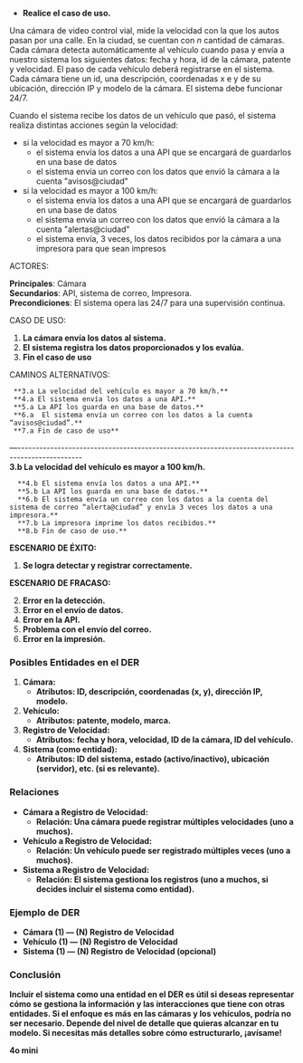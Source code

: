 * **Realice el caso de uso.**

Una cámara de video control vial, mide la velocidad con la que los autos pasan por una calle. En la ciudad, se cuentan con *n* cantidad de cámaras. Cada cámara detecta automáticamente al vehículo cuando pasa y envía a nuestro sistema los siguientes datos: fecha y hora, id de la cámara, patente y velocidad. El paso de cada vehículo deberá registrarse en el sistema. Cada cámara tiene un id, una descripción, coordenadas x e y de su ubicación, dirección IP y modelo de la cámara. El sistema debe funcionar 24/7.

Cuando el sistema recibe los datos de un vehículo que pasó, el sistema realiza distintas acciones según la velocidad:

* si la velocidad es mayor a 70 km/h:  
  * el sistema envía los datos a una API que se encargará de guardarlos en una base de datos  
  * el sistema envía un correo con los datos que envió la cámara a la cuenta "avisos@ciudad"  
* si la velocidad es mayor a 100 km/h:  
  * el sistema envía los datos a una API que se encargará de guardarlos en una base de datos  
  * el sistema envía un correo con los datos que envió la cámara a la cuenta "alertas@ciudad"  
  * el sistema envía, 3 veces, los datos recibidos por la cámara a una impresora para que sean impresos

ACTORES:  
   
**Principales**: Cámara  
**Secundarios**: API, sistema de correo, Impresora.  
**Precondiciones**: El sistema opera las 24/7 para una supervisión continua.

CASO DE USO:

1. **La cámara envía los datos al sistema.**  
2. **El sistema registra los datos proporcionados y los evalúa.**  
3. **Fin el caso de uso**

CAMINOS ALTERNATIVOS:

     **3.a La velocidad del vehículo es mayor a 70 km/h.**  
     **4.a El sistema envía los datos a una API.**  
     **5.a La API los guarda en una base de datos.**  
     **6.a  El sistema envía un correo con los datos a la cuenta “avisos@ciudad”.**  
     **7.a Fin de caso de uso**

—------------------------------------------------------------------------------------------------  
      **3.b  La velocidad del vehículo es mayor a 100 km/h.**

      **4.b El sistema envía los datos a una API.**  
      **5.b La API los guarda en una base de datos.**  
      **6.b El sistema envía un correo con los datos a la cuenta del sistema de correo “alerta@ciudad” y envìa 3 veces los datos a una impresora.**  
      **7.b La impresora imprime los datos recibidos.**  
      **8.b Fin de caso de uso.**

**ESCENARIO DE ÉXITO:**

1. **Se logra detectar y registrar correctamente.**

**ESCENARIO DE FRACASO:**

2. **Error en la detección.**  
3. **Error en el envío de datos.**  
4. **Error en la API.**  
5. **Problema con el envío del correo.**  
6. **Error en la impresión.**

### **Posibles Entidades en el DER**

1. **Cámara:**  
   * **Atributos: ID, descripción, coordenadas (x, y), dirección IP, modelo.**  
2. **Vehículo:**  
   * **Atributos: patente, modelo, marca.**  
3. **Registro de Velocidad:**  
   * **Atributos: fecha y hora, velocidad, ID de la cámara, ID del vehículo.**  
4. **Sistema (como entidad):**  
   * **Atributos: ID del sistema, estado (activo/inactivo), ubicación (servidor), etc. (si es relevante).**

### **Relaciones**

* **Cámara a Registro de Velocidad:**  
  * **Relación: Una cámara puede registrar múltiples velocidades (uno a muchos).**  
* **Vehículo a Registro de Velocidad:**  
  * **Relación: Un vehículo puede ser registrado múltiples veces (uno a muchos).**  
* **Sistema a Registro de Velocidad:**  
  * **Relación: El sistema gestiona los registros (uno a muchos, si decides incluir el sistema como entidad).**

### **Ejemplo de DER**

* **Cámara (1) — (N) Registro de Velocidad**  
* **Vehículo (1) — (N) Registro de Velocidad**  
* **Sistema (1) — (N) Registro de Velocidad (opcional)**

### **Conclusión**

**Incluir el sistema como una entidad en el DER es útil si deseas representar cómo se gestiona la información y las interacciones que tiene con otras entidades. Si el enfoque es más en las cámaras y los vehículos, podría no ser necesario. Depende del nivel de detalle que quieras alcanzar en tu modelo. Si necesitas más detalles sobre cómo estructurarlo, ¡avísame\!**

**4o mini**

